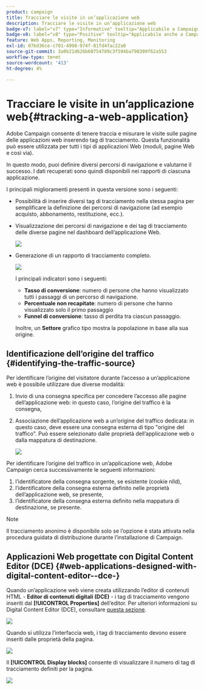 ```yaml
---
product: campaign
title: Tracciare le visite in un’applicazione web
description: Tracciare le visite in un’applicazione web
badge-v7: label="v7" type="Informative" tooltip="Applicabile a Campaign Classic v7"
badge-v8: label="v8" type="Positive" tooltip="Applicabile anche a Campaign v8"
feature: Web Apps, Reporting, Monitoring
exl-id: 07bd36ce-c701-4998-974f-81fd4fac22a0
source-git-commit: 3a9b21d626b60754789c3f594ba798309f62a553
workflow-type: tm+mt
source-wordcount: '413'
ht-degree: 4%

---
```


# Tracciare le visite in un’applicazione web{#tracking-a-web-application}



Adobe Campaign consente di tenere traccia e misurare le visite sulle pagine delle applicazioni web inserendo tag di tracciamento. Questa funzionalità può essere utilizzata per tutti i tipi di applicazioni Web (moduli, pagine Web e così via).

In questo modo, puoi definire diversi percorsi di navigazione e valutarne il successo. I dati recuperati sono quindi disponibili nei rapporti di ciascuna applicazione.

I principali miglioramenti presenti in questa versione sono i seguenti:

* Possibilità di inserire diversi tag di tracciamento nella stessa pagina per semplificare la definizione dei percorsi di navigazione (ad esempio acquisto, abbonamento, restituzione, ecc.).
* Visualizzazione dei percorsi di navigazione e dei tag di tracciamento delle diverse pagine nel dashboard dell’applicazione Web.

  ![](assets/trackers_1.png)

* Generazione di un rapporto di tracciamento completo.

  ![](assets/trackers_5.png)

  I principali indicatori sono i seguenti:

   * **Tasso di conversione**: numero di persone che hanno visualizzato tutti i passaggi di un percorso di navigazione.
   * **Percentuale non recapitate**: numero di persone che hanno visualizzato solo il primo passaggio
   * **Funnel di conversione**: tasso di perdita tra ciascun passaggio.

  Inoltre, un **Settore** grafico tipo mostra la popolazione in base alla sua origine.

## Identificazione dell’origine del traffico {#identifying-the-traffic-source}

Per identificare l’origine del visitatore durante l’accesso a un’applicazione web è possibile utilizzare due diverse modalità:

1. Invio di una consegna specifica per concedere l’accesso alle pagine dell’applicazione web: in questo caso, l’origine del traffico è la consegna,
1. Associazione dell’applicazione web a un’origine del traffico dedicata: in questo caso, deve essere una consegna esterna di tipo &quot;origine del traffico&quot;. Può essere selezionato dalle proprietà dell’applicazione web o dalla mappatura di destinazione.

   ![](assets/trackers_6.png)

Per identificare l’origine del traffico in un’applicazione web, Adobe Campaign cerca successivamente le seguenti informazioni:

1. l’identificatore della consegna sorgente, se esistente (cookie nlId),
1. l’identificatore della consegna esterna definito nelle proprietà dell’applicazione web, se presente,
1. l’identificatore della consegna esterna definito nella mappatura di destinazione, se presente.

>[!NOTE]
>
>Il tracciamento anonimo è disponibile solo se l’opzione è stata attivata nella procedura guidata di distribuzione durante l’installazione di Campaign.

## Applicazioni Web progettate con Digital Content Editor (DCE) {#web-applications-designed-with-digital-content-editor--dce-}

Quando un’applicazione web viene creata utilizzando l’editor di contenuti HTML - **Editor di contenuti digitali (DCE)** - i tag di tracciamento vengono inseriti dal **[!UICONTROL Properties]** dell’editor. Per ulteriori informazioni su Digital Content Editor (DCE), consultare [questa sezione](about-campaign-html-editor.md).

![](assets/trackers_2.png)

Quando si utilizza l’interfaccia web, i tag di tracciamento devono essere inseriti dalle proprietà della pagina.

![](assets/trackers_3.png)

Il **[!UICONTROL Display blocks]** consente di visualizzare il numero di tag di tracciamento definiti per la pagina.

![](assets/trackers_4.png)
